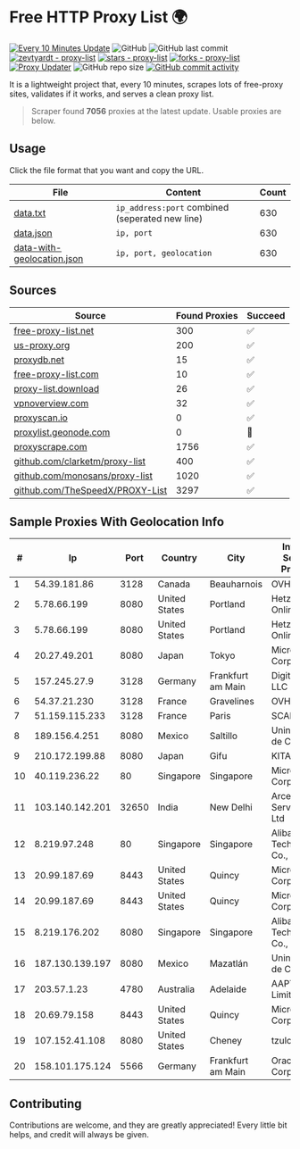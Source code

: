 
# Free HTTP Proxy List 🌍

[![Every 10 Minutes Update](https://github.com/mertguvencli/http-proxy-list/actions/workflows/main.yml/badge.svg?branch=main)](https://github.com/mertguvencli/http-proxy-list/actions/workflows/main.yml)
![GitHub](https://img.shields.io/github/license/mertguvencli/http-proxy-list)
![GitHub last commit](https://img.shields.io/github/last-commit/mertguvencli/http-proxy-list)
[![zevtyardt - proxy-list](https://img.shields.io/static/v1?label=zevtyardt&message=proxy-list&color=blue&logo=github)](https://github.com/zevtyardt/proxy-list "Go to GitHub repo")
[![stars - proxy-list](https://img.shields.io/github/stars/zevtyardt/proxy-list?style=social)](https://github.com/zevtyardt/proxy-list)
[![forks - proxy-list](https://img.shields.io/github/forks/zevtyardt/proxy-list?style=social)](https://github.com/zevtyardt/proxy-list)
[![Proxy Updater](https://github.com/zevtyardt/proxy-list/workflows/Proxy%20Updater/badge.svg)](https://github.com/zevtyardt/proxy-list/actions?query=workflow:"Proxy+Updater")
![GitHub repo size](https://img.shields.io/github/repo-size/zevtyardt/proxy-list)
[![GitHub commit activity](https://img.shields.io/github/commit-activity/m/zevtyardt/proxy-list?logo=commits)](https://github.com/zevtyardt/proxy-list/commits/main)

It is a lightweight project that, every 10 minutes, scrapes lots of free-proxy sites, validates if it works, and serves a clean proxy list.

> Scraper found **7056** proxies at the latest update. Usable proxies are below.

## Usage

Click the file format that you want and copy the URL.

|File|Content|Count|
|----|-------|-----|
|[data.txt](https://raw.githubusercontent.com/mertguvencli/http-proxy-list/main/proxy-list/data.txt)|`ip_address:port` combined (seperated new line)|630|
|[data.json](https://raw.githubusercontent.com/mertguvencli/http-proxy-list/main/proxy-list/data.json)|`ip, port`|630|
|[data-with-geolocation.json](https://raw.githubusercontent.com/mertguvencli/http-proxy-list/main/proxy-list/data-with-geolocation.json)|`ip, port, geolocation`|630|

## Sources

|Source|Found Proxies|Succeed|
|------|-------------|-------|
|[free-proxy-list.net](https://free-proxy-list.net)|300|✅|
|[us-proxy.org](https://www.us-proxy.org)|200|✅|
|[proxydb.net](http://proxydb.net)|15|✅|
|[free-proxy-list.com](https://free-proxy-list.com/?page=&port=&type%5B%5D=http&type%5B%5D=https&up_time=0&search=Search)|10|✅|
|[proxy-list.download](https://www.proxy-list.download/HTTP)|26|✅|
|[vpnoverview.com](https://vpnoverview.com/privacy/anonymous-browsing/free-proxy-servers)|32|✅|
|[proxyscan.io](https://www.proxyscan.io)|0|✅|
|[proxylist.geonode.com](https://proxylist.geonode.com/api/proxy-list?limit=300&page=1&sort_by=lastChecked&sort_type=desc&protocols=http,https)|0|🚫|
|[proxyscrape.com](https://api.proxyscrape.com/v2/?request=displayproxies&protocol=http&timeout=10000&country=all&ssl=all&anonymity=all)|1756|✅|
|[github.com/clarketm/proxy-list](https://raw.githubusercontent.com/clarketm/proxy-list/master/proxy-list-raw.txt)|400|✅|
|[github.com/monosans/proxy-list](https://raw.githubusercontent.com/monosans/proxy-list/main/proxies/http.txt)|1020|✅|
|[github.com/TheSpeedX/PROXY-List](https://raw.githubusercontent.com/TheSpeedX/PROXY-List/master/http.txt)|3297|✅|


## Sample Proxies With Geolocation Info

|#|Ip|Port|Country|City|Internet Service Provider|
|-|--|----|-------|----|-------------------------|
|1|54.39.181.86|3128|Canada|Beauharnois|OVH SAS|
|2|5.78.66.199|8080|United States|Portland|Hetzner Online GmbH|
|3|5.78.66.199|8080|United States|Portland|Hetzner Online GmbH|
|4|20.27.49.201|8080|Japan|Tokyo|Microsoft Corporation|
|5|157.245.27.9|3128|Germany|Frankfurt am Main|DigitalOcean, LLC|
|6|54.37.21.230|3128|France|Gravelines|OVH SAS|
|7|51.159.115.233|3128|France|Paris|SCALEWAY|
|8|189.156.4.251|8080|Mexico|Saltillo|Uninet S.A. de C.V|
|9|210.172.199.88|8080|Japan|Gifu|KITAGATA|
|10|40.119.236.22|80|Singapore|Singapore|Microsoft Corporation|
|11|103.140.142.201|32650|India|New Delhi|Arcelia It Services Pvt Ltd|
|12|8.219.97.248|80|Singapore|Singapore|Alibaba (US) Technology Co., Ltd.|
|13|20.99.187.69|8443|United States|Quincy|Microsoft Corporation|
|14|20.99.187.69|8443|United States|Quincy|Microsoft Corporation|
|15|8.219.176.202|8080|Singapore|Singapore|Alibaba (US) Technology Co., Ltd.|
|16|187.130.139.197|8080|Mexico|Mazatlán|Uninet S.A. de C.V.|
|17|203.57.1.23|4780|Australia|Adelaide|AAPT Limited|
|18|20.69.79.158|8443|United States|Quincy|Microsoft Corporation|
|19|107.152.41.108|8080|United States|Cheney|tzulo, inc.|
|20|158.101.175.124|5566|Germany|Frankfurt am Main|Oracle Corporation|



## Contributing

Contributions are welcome, and they are greatly appreciated! Every
little bit helps, and credit will always be given.

